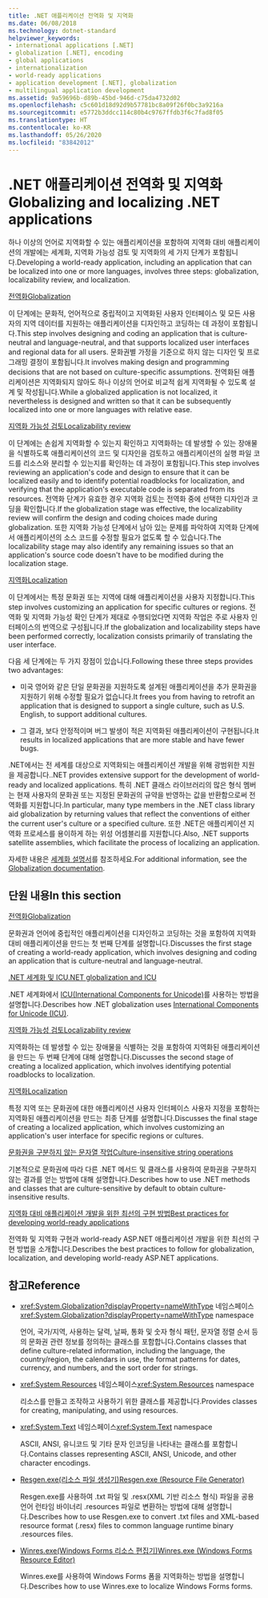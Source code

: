 ```yaml
---
title: .NET 애플리케이션 전역화 및 지역화
ms.date: 06/08/2018
ms.technology: dotnet-standard
helpviewer_keywords:
- international applications [.NET]
- globalization [.NET], encoding
- global applications
- internationalization
- world-ready applications
- application development [.NET], globalization
- multilingual application development
ms.assetid: 9a59696b-d89b-45bd-946d-c75da4732d02
ms.openlocfilehash: c5c601d18d92d9b57781bc8a09f26f0bc3a9216a
ms.sourcegitcommit: e5772b3ddcc114c80b4c9767ffdb3f6c7fad8f05
ms.translationtype: HT
ms.contentlocale: ko-KR
ms.lasthandoff: 05/26/2020
ms.locfileid: "83842012"
---
```

# <a name="globalizing-and-localizing-net-applications"></a><span data-ttu-id="02ab0-102">.NET 애플리케이션 전역화 및 지역화</span><span class="sxs-lookup"><span data-stu-id="02ab0-102">Globalizing and localizing .NET applications</span></span>

<span data-ttu-id="02ab0-103">하나 이상의 언어로 지역화할 수 있는 애플리케이션을 포함하여 지역화 대비 애플리케이션의 개발에는 세계화, 지역화 가능성 검토 및 지역화의 세 가지 단계가 포함됩니다.</span><span class="sxs-lookup"><span data-stu-id="02ab0-103">Developing a world-ready application, including an application that can be localized into one or more languages, involves three steps: globalization, localizability review, and localization.</span></span>

[<span data-ttu-id="02ab0-104">전역화</span><span class="sxs-lookup"><span data-stu-id="02ab0-104">Globalization</span></span>](globalization.md)

<span data-ttu-id="02ab0-105">이 단계에는 문화적, 언어적으로 중립적이고 지역화된 사용자 인터페이스 및 모든 사용자의 지역 데이터를 지원하는 애플리케이션을 디자인하고 코딩하는 데 과정이 포함됩니다.</span><span class="sxs-lookup"><span data-stu-id="02ab0-105">This step involves designing and coding an application that is culture-neutral and language-neutral, and that supports localized user interfaces and regional data for all users.</span></span> <span data-ttu-id="02ab0-106">문화권별 가정을 기준으로 하지 않는 디자인 및 프로그래밍 결정이 포함됩니다.</span><span class="sxs-lookup"><span data-stu-id="02ab0-106">It involves making design and programming decisions that are not based on culture-specific assumptions.</span></span> <span data-ttu-id="02ab0-107">전역화된 애플리케이션은 지역화되지 않아도 하나 이상의 언어로 비교적 쉽게 지역화될 수 있도록 설계 및 작성됩니다.</span><span class="sxs-lookup"><span data-stu-id="02ab0-107">While a globalized application is not localized, it nevertheless is designed and written so that it can be subsequently localized into one or more languages with relative ease.</span></span>

[<span data-ttu-id="02ab0-108">지역화 가능성 검토</span><span class="sxs-lookup"><span data-stu-id="02ab0-108">Localizability review</span></span>](localizability-review.md)

<span data-ttu-id="02ab0-109">이 단계에는 손쉽게 지역화할 수 있는지 확인하고 지역화하는 데 발생할 수 있는 장애물을 식별하도록 애플리케이션의 코드 및 디자인을 검토하고 애플리케이션의 실행 파일 코드를 리소스와 분리할 수 있는지를 확인하는 데 과정이 포함됩니다.</span><span class="sxs-lookup"><span data-stu-id="02ab0-109">This step involves reviewing an application's code and design to ensure that it can be localized easily and to identify potential roadblocks for localization, and verifying that the application's executable code is separated from its resources.</span></span> <span data-ttu-id="02ab0-110">전역화 단계가 유효한 경우 지역화 검토는 전역화 중에 선택한 디자인과 코딩을 확인합니다.</span><span class="sxs-lookup"><span data-stu-id="02ab0-110">If the globalization stage was effective, the localizability review will confirm the design and coding choices made during globalization.</span></span> <span data-ttu-id="02ab0-111">또한 지역화 가능성 단계에서 남아 있는 문제를 파악하여 지역화 단계에서 애플리케이션의 소스 코드를 수정할 필요가 없도록 할 수 있습니다.</span><span class="sxs-lookup"><span data-stu-id="02ab0-111">The localizability stage may also identify any remaining issues so that an application's source code doesn't have to be modified during the localization stage.</span></span>

[<span data-ttu-id="02ab0-112">지역화</span><span class="sxs-lookup"><span data-stu-id="02ab0-112">Localization</span></span>](localization.md)

<span data-ttu-id="02ab0-113">이 단계에서는 특정 문화권 또는 지역에 대해 애플리케이션을 사용자 지정합니다.</span><span class="sxs-lookup"><span data-stu-id="02ab0-113">This step involves customizing an application for specific cultures or regions.</span></span> <span data-ttu-id="02ab0-114">전역화 및 지역화 가능성 확인 단계가 제대로 수행되었다면 지역화 작업은 주로 사용자 인터페이스의 번역으로 구성됩니다.</span><span class="sxs-lookup"><span data-stu-id="02ab0-114">If the globalization and localizability steps have been performed correctly, localization consists primarily of translating the user interface.</span></span>

<span data-ttu-id="02ab0-115">다음 세 단계에는 두 가지 장점이 있습니다.</span><span class="sxs-lookup"><span data-stu-id="02ab0-115">Following these three steps provides two advantages:</span></span>

- <span data-ttu-id="02ab0-116">미국 영어와 같은 단일 문화권을 지원하도록 설계된 애플리케이션을 추가 문화권을 지원하기 위해 수정할 필요가 없습니다.</span><span class="sxs-lookup"><span data-stu-id="02ab0-116">It frees you from having to retrofit an application that is designed to support a single culture, such as U.S. English, to support additional cultures.</span></span>

- <span data-ttu-id="02ab0-117">그 결과, 보다 안정적이며 버그 발생이 적은 지역화된 애플리케이션이 구현됩니다.</span><span class="sxs-lookup"><span data-stu-id="02ab0-117">It results in localized applications that are more stable and have fewer bugs.</span></span>

<span data-ttu-id="02ab0-118">.NET에서는 전 세계를 대상으로 지역화되는 애플리케이션 개발을 위해 광범위한 지원을 제공합니다.</span><span class="sxs-lookup"><span data-stu-id="02ab0-118">.NET provides extensive support for the development of world-ready and localized applications.</span></span> <span data-ttu-id="02ab0-119">특히 .NET 클래스 라이브러리의 많은 형식 멤버는 현재 사용자의 문화권 또는 지정된 문화권의 규약을 반영하는 값을 반환함으로써 전역화를 지원합니다.</span><span class="sxs-lookup"><span data-stu-id="02ab0-119">In particular, many type members in the .NET class library aid globalization by returning values that reflect the conventions of either the current user's culture or a specified culture.</span></span> <span data-ttu-id="02ab0-120">또한 .NET은 애플리케이션 지역화 프로세스를 용이하게 하는 위성 어셈블리를 지원합니다.</span><span class="sxs-lookup"><span data-stu-id="02ab0-120">Also, .NET supports satellite assemblies, which facilitate the process of localizing an application.</span></span>

<span data-ttu-id="02ab0-121">자세한 내용은 [세계화 설명서](/globalization/)를 참조하세요.</span><span class="sxs-lookup"><span data-stu-id="02ab0-121">For additional information, see the [Globalization documentation](/globalization/).</span></span>

## <a name="in-this-section"></a><span data-ttu-id="02ab0-122">단원 내용</span><span class="sxs-lookup"><span data-stu-id="02ab0-122">In this section</span></span>

[<span data-ttu-id="02ab0-123">전역화</span><span class="sxs-lookup"><span data-stu-id="02ab0-123">Globalization</span></span>](globalization.md)

<span data-ttu-id="02ab0-124">문화권과 언어에 중립적인 애플리케이션을 디자인하고 코딩하는 것을 포함하여 지역화 대비 애플리케이션을 만드는 첫 번째 단계를 설명합니다.</span><span class="sxs-lookup"><span data-stu-id="02ab0-124">Discusses the first stage of creating a world-ready application, which involves designing and coding an application that is culture-neutral and language-neutral.</span></span>

[<span data-ttu-id="02ab0-125">.NET 세계화 및 ICU</span><span class="sxs-lookup"><span data-stu-id="02ab0-125">.NET globalization and ICU</span></span>](globalization-icu.md)

<span data-ttu-id="02ab0-126">.NET 세계화에서 [ICU(International Components for Unicode)](http://site.icu-project.org/home)를 사용하는 방법을 설명합니다.</span><span class="sxs-lookup"><span data-stu-id="02ab0-126">Describes how .NET globalization uses [International Components for Unicode (ICU)](http://site.icu-project.org/home).</span></span>

[<span data-ttu-id="02ab0-127">지역화 가능성 검토</span><span class="sxs-lookup"><span data-stu-id="02ab0-127">Localizability review</span></span>](localizability-review.md)

<span data-ttu-id="02ab0-128">지역화하는 데 발생할 수 있는 장애물을 식별하는 것을 포함하여 지역화된 애플리케이션을 만드는 두 번째 단계에 대해 설명합니다.</span><span class="sxs-lookup"><span data-stu-id="02ab0-128">Discusses the second stage of creating a localized application, which involves identifying potential roadblocks to localization.</span></span>

[<span data-ttu-id="02ab0-129">지역화</span><span class="sxs-lookup"><span data-stu-id="02ab0-129">Localization</span></span>](localization.md)

<span data-ttu-id="02ab0-130">특정 지역 또는 문화권에 대한 애플리케이션 사용자 인터페이스 사용자 지정을 포함하는 지역화된 애플리케이션을 만드는 최종 단계를 설명합니다.</span><span class="sxs-lookup"><span data-stu-id="02ab0-130">Discusses the final stage of creating a localized application, which involves customizing an application's user interface for specific regions or cultures.</span></span>

[<span data-ttu-id="02ab0-131">문화권을 구분하지 않는 문자열 작업</span><span class="sxs-lookup"><span data-stu-id="02ab0-131">Culture-insensitive string operations</span></span>](culture-insensitive-string-operations.md)

<span data-ttu-id="02ab0-132">기본적으로 문화권에 따라 다른 .NET 메서드 및 클래스를 사용하여 문화권을 구분하지 않는 결과를 얻는 방법에 대해 설명합니다.</span><span class="sxs-lookup"><span data-stu-id="02ab0-132">Describes how to use .NET methods and classes that are culture-sensitive by default to obtain culture-insensitive results.</span></span>

[<span data-ttu-id="02ab0-133">지역화 대비 애플리케이션 개발을 위한 최선의 구현 방법</span><span class="sxs-lookup"><span data-stu-id="02ab0-133">Best practices for developing world-ready applications</span></span>](best-practices-for-developing-world-ready-apps.md)

<span data-ttu-id="02ab0-134">전역화 및 지역화 구현과 world-ready ASP.NET 애플리케이션 개발을 위한 최선의 구현 방법을 소개합니다.</span><span class="sxs-lookup"><span data-stu-id="02ab0-134">Describes the best practices to follow for globalization, localization, and developing world-ready ASP.NET applications.</span></span>

## <a name="reference"></a><span data-ttu-id="02ab0-135">참고</span><span class="sxs-lookup"><span data-stu-id="02ab0-135">Reference</span></span>

- <span data-ttu-id="02ab0-136"><xref:System.Globalization?displayProperty=nameWithType> 네임스페이스</span><span class="sxs-lookup"><span data-stu-id="02ab0-136"><xref:System.Globalization?displayProperty=nameWithType> namespace</span></span>

   <span data-ttu-id="02ab0-137">언어, 국가/지역, 사용하는 달력, 날짜, 통화 및 숫자 형식 패턴, 문자열 정렬 순서 등의 문화권 관련 정보를 정의하는 클래스를 포함합니다.</span><span class="sxs-lookup"><span data-stu-id="02ab0-137">Contains classes that define culture-related information, including the language, the country/region, the calendars in use, the format patterns for dates, currency, and numbers, and the sort order for strings.</span></span>

- <span data-ttu-id="02ab0-138"><xref:System.Resources> 네임스페이스</span><span class="sxs-lookup"><span data-stu-id="02ab0-138"><xref:System.Resources> namespace</span></span>

   <span data-ttu-id="02ab0-139">리소스를 만들고 조작하고 사용하기 위한 클래스를 제공합니다.</span><span class="sxs-lookup"><span data-stu-id="02ab0-139">Provides classes for creating, manipulating, and using resources.</span></span>

- <span data-ttu-id="02ab0-140"><xref:System.Text> 네임스페이스</span><span class="sxs-lookup"><span data-stu-id="02ab0-140"><xref:System.Text> namespace</span></span>

   <span data-ttu-id="02ab0-141">ASCII, ANSI, 유니코드 및 기타 문자 인코딩을 나타내는 클래스를 포함합니다.</span><span class="sxs-lookup"><span data-stu-id="02ab0-141">Contains classes representing ASCII, ANSI, Unicode, and other character encodings.</span></span>

- [<span data-ttu-id="02ab0-142">Resgen.exe(리소스 파일 생성기)</span><span class="sxs-lookup"><span data-stu-id="02ab0-142">Resgen.exe (Resource File Generator)</span></span>](../../../docs/framework/tools/resgen-exe-resource-file-generator.md)

   <span data-ttu-id="02ab0-143">Resgen.exe를 사용하여 .txt 파일 및 .resx(XML 기반 리소스 형식) 파일을 공용 언어 런타임 바이너리 .resources 파일로 변환하는 방법에 대해 설명합니다.</span><span class="sxs-lookup"><span data-stu-id="02ab0-143">Describes how to use Resgen.exe to convert .txt files and XML-based resource format (.resx) files to common language runtime binary .resources files.</span></span>

- [<span data-ttu-id="02ab0-144">Winres.exe(Windows Forms 리소스 편집기)</span><span class="sxs-lookup"><span data-stu-id="02ab0-144">Winres.exe (Windows Forms Resource Editor)</span></span>](../../../docs/framework/tools/winres-exe-windows-forms-resource-editor.md)

   <span data-ttu-id="02ab0-145">Winres.exe를 사용하여 Windows Forms 폼을 지역화하는 방법을 설명합니다.</span><span class="sxs-lookup"><span data-stu-id="02ab0-145">Describes how to use Winres.exe to localize Windows Forms forms.</span></span>
